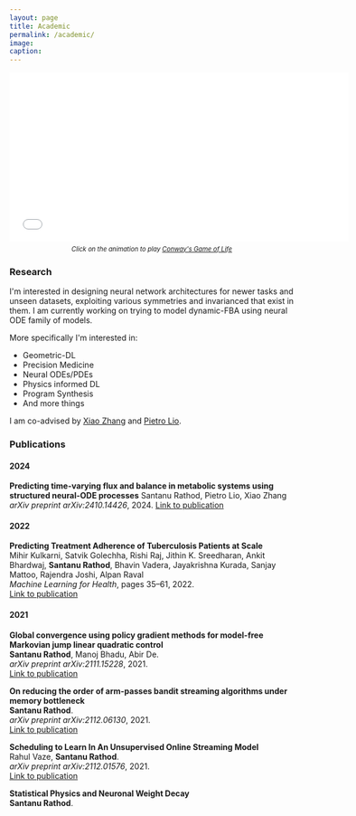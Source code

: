 ```yaml
---
layout: page
title: Academic
permalink: /academic/
image:
caption:
---
```

<div style="text-align: center;">
    <iframe id="gameoflife_frame" frameborder="0" width="600" height="300" src="/assets/game/embeded.html?width=800&height=600&speed=2000"></iframe>
    <p style="font-style: italic; margin-top: 0.5em; font-size: 0.8em;">
        Click on the animation to play <a href="https://en.wikipedia.org/wiki/Conway%27s_Game_of_Life" target="_blank">Conway's Game of Life</a>
    </p>
</div>

### <a name="research"></a> Research

I'm interested in designing neural network architectures for newer tasks and unseen datasets, exploiting various symmetries and invarianced that exist in them. I am currently working on trying to model dynamic-FBA using neural ODE family of models. 

More specifically I'm interested in:

* Geometric-DL
* Precision Medicine
* Neural ODEs/PDEs
* Physics informed DL
* Program Synthesis
* And more things

I am co-advised by [Xiao Zhang](https://xiao-zhang.net/) and [Pietro Lio](https://www.cl.cam.ac.uk/~pl219/).

### Publications

#### 2024
**Predicting time-varying flux and balance in metabolic systems using structured neural-ODE processes**
Santanu Rathod, Pietro Lio, Xiao Zhang
*arXiv preprint arXiv:2410.14426*, 2024.
[Link to publication](https://arxiv.org/abs/2410.14426)

#### 2022

**Predicting Treatment Adherence of Tuberculosis Patients at Scale**  
Mihir Kulkarni, Satvik Golechha, Rishi Raj, Jithin K. Sreedharan, Ankit Bhardwaj, **Santanu Rathod**, Bhavin Vadera, Jayakrishna Kurada, Sanjay Mattoo, Rajendra Joshi, Alpan Raval  
*Machine Learning for Health*, pages 35–61, 2022.  
[Link to publication](https://proceedings.mlr.press/v193/kulkarni22a.html)

#### 2021

**Global convergence using policy gradient methods for model-free Markovian jump linear quadratic control**  
**Santanu Rathod**, Manoj Bhadu, Abir De.  
*arXiv preprint arXiv:2111.15228*, 2021.  
[Link to publication](https://arxiv.org/abs/2111.15228)

**On reducing the order of arm-passes bandit streaming algorithms under memory bottleneck**  
**Santanu Rathod**.  
*arXiv preprint arXiv:2112.06130*, 2021.  
[Link to publication](https://arxiv.org/abs/2112.06130)

**Scheduling to Learn In An Unsupervised Online Streaming Model**  
Rahul Vaze, **Santanu Rathod**.  
*arXiv preprint arXiv:2112.01576*, 2021.  
[Link to publication](https://arxiv.org/abs/2112.01576)

**Statistical Physics and Neuronal Weight Decay**  
**Santanu Rathod**.